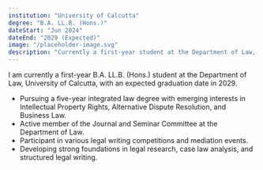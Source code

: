 ```yaml
---
institution: "University of Calcutta"
degree: "B.A. LL.B. (Hons.)"
dateStart: "Jun 2024"
dateEnd: "2029 (Expected)"
image: "/placeholder-image.svg"
description: "Currently a first-year student at the Department of Law, focusing on intellectual property rights, alternative dispute resolution, and business law."
---
```


I am currently a first-year B.A. LL.B. (Hons.) student at the Department of Law, University of Calcutta, with an expected graduation date in 2029.

- Pursuing a five-year integrated law degree with emerging interests in Intellectual Property Rights, Alternative Dispute Resolution, and Business Law.
- Active member of the Journal and Seminar Committee at the Department of Law.
- Participant in various legal writing competitions and mediation events.
- Developing strong foundations in legal research, case law analysis, and structured legal writing. 
